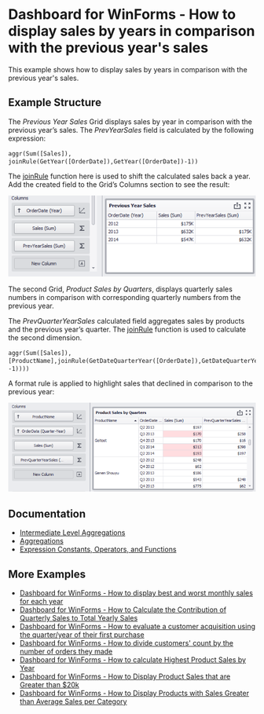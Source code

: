 
# Dashboard for WinForms - How to display sales by years in comparison with the previous year's sales


This example shows how to display sales by years in comparison with the previous year's sales.

## Example Structure

The *Previous Year Sales* Grid displays sales by year in comparison with the previous year’s sales. The *PrevYearSales* field is calculated by the following expression:

```
aggr(Sum([Sales]), joinRule(GetYear([OrderDate]),GetYear([OrderDate])-1))
```

The [joinRule](https://docs.devexpress.com/Dashboard/115870/common-features/advanced-analytics/aggregations/intermediate-level-aggregations#shift-the-calculation-level) function here is used to shift the calculated sales back a year. Add the created field to the Grid’s Columns section to see the result:

![screenshot](/images/aggr-joinRule-PrevYearSales.png)


The second Grid, *Product Sales by Quarters*, displays quarterly sales numbers in comparison with corresponding quarterly numbers from the previous year.

The *PrevQuarterYearSales* calculated field aggregates sales by products and the previous year’s quarter. The [joinRule](https://docs.devexpress.com/Dashboard/115870/common-features/advanced-analytics/aggregations/intermediate-level-aggregations#shift-the-calculation-level) function is used to calculate the second dimension.

```
aggr(Sum([Sales]),[ProductName],joinRule(GetDateQuarterYear([OrderDate]),GetDateQuarterYear(AddYears([OrderDate], -1))))
```

A format rule is applied to highlight sales that declined in comparison to the previous year:

![screenshot](/images/aggr-joinRule-PrevQuarterYearSales.png)


## Documentation

- [Intermediate Level Aggregations](https://docs.devexpress.com/Dashboard/115870/)
- [Aggregations](https://docs.devexpress.com/Dashboard/115894/)
- [Expression Constants, Operators, and Functions](https://docs.devexpress.com/Dashboard/400122/)

## More Examples

- [Dashboard for WinForms - How to display best and worst monthly sales for each year](https://github.com/DevExpress-Examples/how-to-display-best-and-worst-monthly-sales-for-each-year-t369371)
- [Dashboard for WinForms - How to Calculate the Contribution of Quarterly Sales to Total Yearly Sales](https://github.com/DevExpress-Examples/how-to-calculate-the-contribution-of-quarterly-sales-to-total-yearly-sales)
- [Dashboard for WinForms - How to evaluate a customer acquisition using the quarter/year of their first purchase](https://github.com/DevExpress-Examples/how-to-divide-customers-count-by-the-number-of-orders-they-made-t372356)
- [Dashboard for WinForms - How to divide customers' count by the number of orders they made](https://github.com/DevExpress-Examples/how-to-divide-customers-count-by-the-number-of-orders-they-made-t372356)
- [Dashboard for WinForms - How to calculate Highest Product Sales by Year](https://github.com/DevExpress-Examples/how-to-show-products-with-the-best-sales-in-a-year-along-with-sales-values-t372408)
- [Dashboard for WinForms - How to Display Product Sales that are Greater than $20k](https://github.com/DevExpress-Examples/How-to-Display-Product-Sales-that-are-Greater-than-20k)
- [Dashboard for WinForms - How to Display Products with Sales Greater than Average Sales per Category](https://github.com/DevExpress-Examples/How-to-Display-Product-with-Sales-Greater-than-Average-Sales-per-Category)

